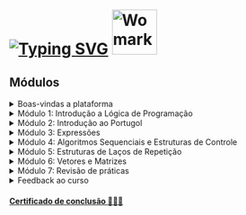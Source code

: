 # [![Typing SVG](https://readme-typing-svg.herokuapp.com?font=Fira+Code&weight=600&size=24&duration=3000&color=EAF720&background=D51274&center=true&vCenter=true&width=700&lines=Womarkers+;Introdu%C3%A7%C3%A3o+a+L%C3%B3gica++de+Programa%C3%A7%C3%A3o)](https://git.io/typing-svg) <img src="https://github.com/Amanda-ribeiiro/womarkers-introducao-a-logica-de-programacao/assets/108890154/a36e3ff1-e757-4d22-8578-e36eb50df2d1" alt="Womarkers Introdução a Lógica de Programação" width="80">

## Módulos

<details>
<summary>Boas-vindas a plataforma</summary>
  
  * [Seja muito bem vinda a plataforma Mais Mulheres em Tech!](https://www.maismulheres.tech/courses/take/introducao-a-logica-de-programacao/texts/38248138-seja-muito-bem-vinda-a-plataforma-mais-mulheres-em-tech)
  * [Sobre a WoMakersCode](https://www.maismulheres.tech/courses/take/introducao-a-logica-de-programacao/multimedia/38248136-sobre-a-womakerscode)
</details>

<details>
<summary>Módulo 1: Introdução a Lógica de Programação</summary>
  
  * [Sobre as Instrutoras](https://www.maismulheres.tech/courses/take/introducao-a-logica-de-programacao/texts/37818538-sobre-as-instrutoras)
  * [Glossário - Lógica de Programação](https://www.maismulheres.tech/courses/take/introducao-a-logica-de-programacao/pdfs/43502323-glossario-logica-de-programacao)
  * [Aula 01: Introdução ao curso](https://www.maismulheres.tech/courses/take/introducao-a-logica-de-programacao/lessons/37712042-aula-01-introducao-ao-curso)
  * [Aula 02: Diferença entre Hardware e Software](https://www.maismulheres.tech/courses/take/introducao-a-logica-de-programacao/lessons/37712017-aula-02-diferenca-entre-hardware-e-software)
  * [Aula 03: O que é uma Linguagem de Programação e para que serve?
](https://www.maismulheres.tech/courses/take/introducao-a-logica-de-programacao/lessons/37712016-aula-03-o-que-e-uma-linguagem-de-programacao-e-para-que-serve)
  * [Aula 04: Tipos de Linguagem de Programação](https://www.maismulheres.tech/courses/take/introducao-a-logica-de-programacao/lessons/38251426-aula-04-tipos-de-linguagem-de-programacao)
</details>

<details>
<summary>Módulo 2: Introdução ao Portugol</summary>
  
  * [Aula 01: Conhecendo o Portugol Web Studio](https://www.maismulheres.tech/courses/take/introducao-a-logica-de-programacao/lessons/37712055-aula-01-conhecendo-o-portugol-web-studio)
  * [Aula 02: Estrutura básica de um programa e utilização de comentários](https://www.maismulheres.tech/courses/take/introducao-a-logica-de-programacao/lessons/37712048-aula-02-estrutura-basica-de-um-programa-e-utilizacao-de-comentarios)
  * [Aula 03: Declarações de Variáveis e Tipos de Dados](https://www.maismulheres.tech/courses/take/introducao-a-logica-de-programacao/lessons/37712047-aula-03-declaracoes-de-variaveis-e-tipos-de-dados)
  * [Aula 04: Declarações: Constante](https://www.maismulheres.tech/courses/take/introducao-a-logica-de-programacao/lessons/37712049-aula-04-declaracoes-constante)
  * [Aula 05: Trabalhando com Funções](https://www.maismulheres.tech/courses/take/introducao-a-logica-de-programacao/lessons/37712050-aula-05-trabalhando-com-funcoes)
  * [Aula 06: Entrada e Saída de Dados](https://www.maismulheres.tech/courses/take/introducao-a-logica-de-programacao/lessons/37712045-aula-06-entrada-e-saida-de-dados)
  * [Aula 07: Função Escreva](https://www.maismulheres.tech/courses/take/introducao-a-logica-de-programacao/lessons/37712053-aula-07-funcao-escreva)
  * [Aula 08: Função Leia](https://www.maismulheres.tech/courses/take/introducao-a-logica-de-programacao/lessons/37712052-aula-08-funcao-leia)
  * [Aula 09: Função Limpa](https://www.maismulheres.tech/courses/take/introducao-a-logica-de-programacao/lessons/37712051-aula-09-funcao-limpa)
  * [Aula 10: Criando uma função](https://www.maismulheres.tech/courses/take/introducao-a-logica-de-programacao/lessons/37712054-aula-10-criando-uma-funcao)
  * [Aula 11: Revisão do módulo](https://www.maismulheres.tech/courses/take/introducao-a-logica-de-programacao/lessons/37712046-aula-11-revisao-do-modulo)
  * [Exercícios para fixação de conteúdo](https://www.maismulheres.tech/courses/take/introducao-a-logica-de-programacao/pdfs/37818923-exercicios-para-fixacao-de-conteudo)
</details>

<details>
<summary>Módulo 3: Expressões</summary>
  
  * [Aula 01: Introdução ao Módulo e Operações](https://www.maismulheres.tech/courses/take/introducao-a-logica-de-programacao/lessons/37712086-aula-01-introducao-ao-modulo-e-operacoes)
  * [Aula 02: Soma - Operadores Simples](https://www.maismulheres.tech/courses/take/introducao-a-logica-de-programacao/lessons/37712089-aula-02-soma-operadores-simples)
  * [Aula 03: Subtração - Operadores Simples](https://www.maismulheres.tech/courses/take/introducao-a-logica-de-programacao/lessons/37712087-aula-03-subtracao-operadores-simples)
  * [Aula 04: Multiplicação e Divisão - Operadores Simples](https://www.maismulheres.tech/courses/take/introducao-a-logica-de-programacao/lessons/37712088-aula-04-multiplicacao-e-divisao-operadores-simples)
  * [Aula 05: Conceito de Expressões Matemáticas](https://www.maismulheres.tech/courses/take/introducao-a-logica-de-programacao/lessons/37712085-aula-05-conceito-de-expressoes-matematicas)
  * [Aula 06: Demonstração de Expressões Matemáticas](https://www.maismulheres.tech/courses/take/introducao-a-logica-de-programacao/lessons/37712090-aula-06-demonstracao-de-expressoes-matematicas)
  * [Aula 07: Conceito de Funções](https://www.maismulheres.tech/courses/take/introducao-a-logica-de-programacao/lessons/37712092-aula-07-conceito-de-funcoes)
  * [Aula 08: Demonstração de Expressões Matemáticas](https://www.maismulheres.tech/courses/take/introducao-a-logica-de-programacao/lessons/37712091-aula-08-demonstracao-de-expressoes-matematicas)
  * [Exercícios para fixação de conteúdo](https://www.maismulheres.tech/courses/take/introducao-a-logica-de-programacao/pdfs/37818927-exercicios-para-fixacao-de-conteudo)
</details>

<details>
<summary>Módulo 4: Algoritmos Sequenciais e Estruturas de Controle</summary>
  
  * [Aula 01: Operadores Relacionais](https://www.maismulheres.tech/courses/take/introducao-a-logica-de-programacao/lessons/37712102-aula-01-operadores-relacionais)
  * [Aula 02: Programa de Score - Operadores Relacionais](https://www.maismulheres.tech/courses/take/introducao-a-logica-de-programacao/lessons/37712101-aula-02-programa-de-score-operadores-relacionais)
  * [Aula 03: Introdução a Algoritmo Sequencial](https://www.maismulheres.tech/courses/take/introducao-a-logica-de-programacao/lessons/37712097-aula-03-introducao-a-algoritmo-sequencial)
  * [Aula 04: Exercício: Maioridade Penal](https://www.maismulheres.tech/courses/take/introducao-a-logica-de-programacao/lessons/37712098-aula-04-exercicio-maioridade-penal)
  * [Aula 05: Estrutura de Controle](https://www.maismulheres.tech/courses/take/introducao-a-logica-de-programacao/lessons/37712100-aula-05-estrutura-de-controle)
  * [Aula 06: Exercício: Calcular Média](https://www.maismulheres.tech/courses/take/introducao-a-logica-de-programacao/lessons/37712099-aula-06-exercicio-calcular-media)
  * [Aula 07: Exercício: Criando Algoritmo de Auxílio Emergencial](https://www.maismulheres.tech/courses/take/introducao-a-logica-de-programacao/lessons/37712103-aula-07-exercicio-criando-algoritmo-de-auxilio-emergencial)
  * [Exercícios para fixação de conteúdo](https://www.maismulheres.tech/courses/take/introducao-a-logica-de-programacao/pdfs/37818932-exercicios-para-fixacao-de-conteudo)
</details>

<details>
<summary>Módulo 5: Estruturas de Laços de Repetição</summary>
  
  * [Aula 01: Apresentação Modulo e Introdução Estrutura do PARA](https://www.maismulheres.tech/courses/take/introducao-a-logica-de-programacao/lessons/37712137-aula-01-apresentacao-modulo-e-introducao-estrutura-do-para)
  * [Aula 02: Estrutura de Repetição PARA - Algoritmo Tabuada](https://www.maismulheres.tech/courses/take/introducao-a-logica-de-programacao/lessons/37712132-aula-02-estrutura-de-repeticao-para-algoritmo-tabuada)
  * [Aula 03: Estrutura de Repetição ENQUANTO](https://www.maismulheres.tech/courses/take/introducao-a-logica-de-programacao/lessons/37712134-aula-03-estrutura-de-repeticao-enquanto)
  * [Aula 04: Contador Numérico com estrutura de repetição ENQUANTO](https://www.maismulheres.tech/courses/take/introducao-a-logica-de-programacao/lessons/37712133-aula-04-contador-numerico-com-estrutura-de-repeticao-enquanto)
  * [Aula 05: Estrutura de Repetição FAÇA-ENQUANTO](https://www.maismulheres.tech/courses/take/introducao-a-logica-de-programacao/lessons/37712136-aula-05-estrutura-de-repeticao-faca-enquanto)
  * [Aula 06: Criando verificador Idade Facebook com estrutura de repetição FAÇA-ENQUANTO](https://www.maismulheres.tech/courses/take/introducao-a-logica-de-programacao/lessons/37712135-aula-06-criando-verificador-idade-facebook-com-estrutura-de-repeticao-faca-enquanto)
  * [Exercícios para fixação de conteúdo](https://www.maismulheres.tech/courses/take/introducao-a-logica-de-programacao/pdfs/37818941-exercicios-para-fixacao-de-conteudo)
</details>

<details>
<summary>Módulo 6: Vetores e Matrizes</summary>
  
  * [Aula 01: Fundamentos Estrutura de Dados II](https://www.maismulheres.tech/courses/take/introducao-a-logica-de-programacao/lessons/37712142-aula-01-fundamentos-estrutura-de-dados-ii)
  * [Aula 02: Conhecendo Arrays e Vetores](https://www.maismulheres.tech/courses/take/introducao-a-logica-de-programacao/lessons/37712143-aula-02-conhecendo-arrays-e-vetores)
  * [Aula 03: Criando algoritmo com índice vetorial](https://www.maismulheres.tech/courses/take/introducao-a-logica-de-programacao/lessons/37712145-aula-03-criando-algoritmo-com-indice-vetorial)
  * [Aula 04: Conhecendo Matrizes](https://www.maismulheres.tech/courses/take/introducao-a-logica-de-programacao/lessons/37712141-aula-04-conhecendo-matrizes)
  * [Aula 05: Criando um Algoritmo Linhas e Colunas](https://www.maismulheres.tech/courses/take/introducao-a-logica-de-programacao/lessons/37712140-aula-05-criando-um-algoritmo-linhas-e-colunas)
  * [Aula 06: Estrutura Heterogênea - Registros](https://www.maismulheres.tech/courses/take/introducao-a-logica-de-programacao/lessons/37712144-aula-06-estrutura-heterogenea-registros)
  * [Exercícios para fixação de conteúdo](https://www.maismulheres.tech/courses/take/introducao-a-logica-de-programacao/pdfs/37818950-exercicios-para-fixacao-de-conteudo)
</details>


<details>
<summary>Módulo 7: Revisão de práticas</summary>
  
  * [Exercício 01](https://www.maismulheres.tech/courses/take/introducao-a-logica-de-programacao/lessons/37712153-exercicio-01)
  * [Exercício 02](https://www.maismulheres.tech/courses/take/introducao-a-logica-de-programacao/lessons/37712151-exercicio-02)
  * [Exercício 03](https://www.maismulheres.tech/courses/take/introducao-a-logica-de-programacao/lessons/37712156-exercicio-03)
  * [Exercício 04](https://www.maismulheres.tech/courses/take/introducao-a-logica-de-programacao/lessons/37712159-exercicio-04)
  * [Exercício 05](https://www.maismulheres.tech/courses/take/introducao-a-logica-de-programacao/lessons/37712154-exercicio-05)
  * [Exercício 06](https://www.maismulheres.tech/courses/take/introducao-a-logica-de-programacao/lessons/37712157-exercicio-06)
  * [Exercício 07](https://www.maismulheres.tech/courses/take/introducao-a-logica-de-programacao/lessons/37712158-exercicio-07)
</details>


<details>
<summary>Feedback ao curso</summary>
  
  * [Feedback ao curso](https://www.maismulheres.tech/courses/take/introducao-a-logica-de-programacao/surveys/38248141-avaliacao-do-curso)
</details>

#### [Certificado de conclusão 👩🏻‍🎓 ](https://www.maismulheres.tech/certificates/vm3waax7qo)
